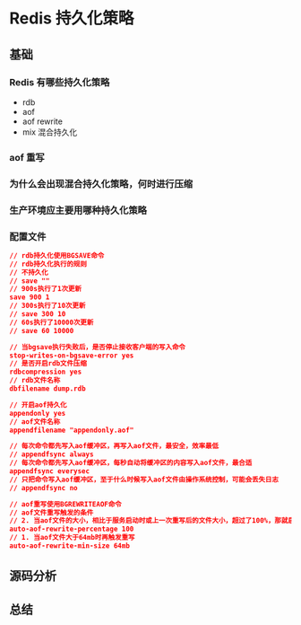 # Redis 持久化策略

## 基础

### Redis 有哪些持久化策略

* rdb
* aof
* aof rewrite
* mix 混合持久化

### aof 重写

### 为什么会出现混合持久化策略，何时进行压缩

### 生产环境应主要用哪种持久化策略

### 配置文件

```json
// rdb持久化使用BGSAVE命令
// rdb持久化执行的规则
// 不持久化
// save ""
// 900s执行了1次更新
save 900 1
// 300s执行了10次更新
// save 300 10
// 60s执行了10000次更新
// save 60 10000

// 当bgsave执行失败后，是否停止接收客户端的写入命令
stop-writes-on-bgsave-error yes
// 是否开启rdb文件压缩
rdbcompression yes
// rdb文件名称
dbfilename dump.rdb

// 开启aof持久化
appendonly yes
// aof文件名称
appendfilename "appendonly.aof"

// 每次命令都先写入aof缓冲区，再写入aof文件，最安全，效率最低
// appendfsync always
// 每次命令都先写入aof缓冲区，每秒自动将缓冲区的内容写入aof文件，最合适
appendfsync everysec
// 只把命令写入aof缓冲区，至于什么时候写入aof文件由操作系统控制，可能会丢失日志
// appendfsync no

// aof重写使用BGREWRITEAOF命令
// aof文件重写触发的条件
// 2. 当aof文件的大小，相比于服务启动时或上一次重写后的文件大小，超过了100%，那就启动重写，配置为0则关闭自动重写
auto-aof-rewrite-percentage 100
// 1. 当aof文件大于64mb时再触发重写
auto-aof-rewrite-min-size 64mb
```



## 源码分析

## 总结

